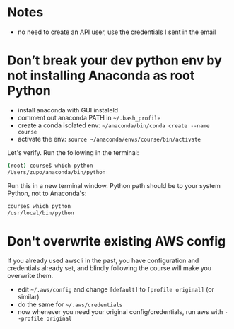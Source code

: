 # Notes

* no need to create an API user, use the credentials I sent in the email


# Don’t break your dev python env by not installing Anaconda as root Python

* install anaconda with GUI instaleld
* comment out anaconda PATH in `~/.bash_profile`
* create a conda isolated env: `~/anaconda/bin/conda create --name course`
* activate the env: `source ~/anaconda/envs/course/bin/activate`

Let's verify. Run the following in the terminal:

```bash
(root) course$ which python
/Users/zupo/anaconda/bin/python
```

Run this in a new terminal window. Python path should be to your system Python, not to Anaconda's:

```bash
course$ which python
/usr/local/bin/python
```


# Don't overwrite existing AWS config

If you already used awscli in the past, you have configuration and credentials already set, and blindly following the course will make you overwrite them.

* edit `~/.aws/config` and change `[default]` to `[profile original]` (or similar)
* do the same for `~/.aws/credentials`
* now whenever you need your original config/credentials, run aws with `--profile original`
